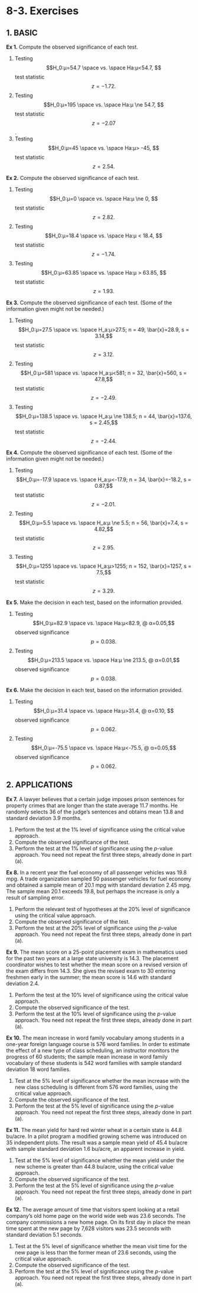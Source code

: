 # 8-3. Exercises

## 1. **BASIC**

**Ex 1.** Compute the observed significance of each test.

1. Testing $$H_0:μ=54.7 \space vs. \space Ha:μ<54.7, $$ test statistic $$z=−1.72.$$ 
2. Testing $$H_0:μ=195 \space vs. \space Ha:μ \ne 54.7, $$ test statistic $$z=−2.07$$.
3. Testing $$H_0:μ=45 \space vs. \space Ha:μ> -45, $$ test statistic $$z=2.54.$$

**Ex 2.** Compute the observed significance of each test.

1. Testing $$H_0:μ=0 \space vs. \space Ha:μ \ne 0, $$test statistic  $$z=2.82.$$
2. Testing $$H_0:μ=18.4 \space vs. \space Ha:μ < 18.4, $$test statistic $$z=-1.74.$$
3. Testing $$H_0:μ=63.85 \space vs. \space Ha:μ > 63.85, $$ test statistic $$z=1.93.$$

**Ex 3.** Compute the observed significance of each test. \(Some of the information given might not be needed.\)

1. Testing $$H_0:μ=27.5 \space vs. \space H_a:μ>27.5; n = 49, \bar{x}=28.9, s = 3.14,$$ test statistic $$z=3.12.$$
2. Testing $$H_0:μ=581 \space vs. \space H_a:μ<581; n = 32, \bar{x}=560, s = 47.8,$$test statistic $$z=-2.49.$$
3. Testing $$H_0:μ=138.5 \space vs. \space H_a:μ \ne 138.5; n = 44, \bar{x}=137.6, s = 2.45,$$test statistic $$z=−2.44.$$ 

**Ex 4.** Compute the observed significance of each test. \(Some of the information given might not be needed.\)

1. Testing $$H_0:μ=-17.9 \space vs. \space H_a:μ<-17.9; n = 34, \bar{x}=-18.2, s = 0.87,$$ test statistic $$z=−2.01.$$ 
2. Testing $$H_0:μ=5.5 \space vs. \space H_a:μ \ne 5.5; n = 56, \bar{x}=7.4, s = 4.82,$$ test statistic $$z = 2.95.$$ 
3. Testing $$H_0:μ=1255 \space vs. \space H_a:μ>1255; n = 152, \bar{x}=1257, s = 7.5,$$ test statistic $$z = 3.29.$$ 

**Ex 5.** Make the decision in each test, based on the information provided.

1. Testing $$H_0:μ=82.9 \space vs. \space Ha:μ<82.9, @ α=0.05,$$ observed significance $$p = 0.038.$$ 
2. Testing $$H_0:μ=213.5 \space vs. \space Ha:μ \ne 213.5, @ α=0.01,$$ observed significance $$p = 0.038.$$ 

**Ex 6.** Make the decision in each test, based on the information provided.

1. Testing $$H_0:μ=31.4 \space vs. \space Ha:μ>31.4, @ α=0.10, $$ observed significance $$p = 0.062.$$ 
2. Testing $$H_0:μ=-75.5 \space vs. \space Ha:μ<-75.5, @ α=0.05,$$ observed significance $$p = 0.062.$$ 

## **2. APPLICATIONS**

**Ex 7.** A lawyer believes that a certain judge imposes prison sentences for property crimes that are longer than the state average 11.7 months. He randomly selects 36 of the judge’s sentences and obtains mean 13.8 and standard deviation 3.9 months.

1. Perform the test at the 1% level of significance using the critical value approach.
2. Compute the observed significance of the test.
3. Perform the test at the 1% level of significance using the _p_-value approach. You need not repeat the first three steps, already done in part \(a\).

**Ex 8.** In a recent year the fuel economy of all passenger vehicles was 19.8 mpg. A trade organization sampled 50 passenger vehicles for fuel economy and obtained a sample mean of 20.1 mpg with standard deviation 2.45 mpg. The sample mean 20.1 exceeds 19.8, but perhaps the increase is only a result of sampling error.

1. Perform the relevant test of hypotheses at the 20% level of significance using the critical value approach.
2. Compute the observed significance of the test.
3. Perform the test at the 20% level of significance using the _p_-value approach. You need not repeat the first three steps, already done in part \(a\).

**Ex 9.** The mean score on a 25-point placement exam in mathematics used for the past two years at a large state university is 14.3. The placement coordinator wishes to test whether the mean score on a revised version of the exam differs from 14.3. She gives the revised exam to 30 entering freshmen early in the summer; the mean score is 14.6 with standard deviation 2.4.

1. Perform the test at the 10% level of significance using the critical value approach.
2. Compute the observed significance of the test.
3. Perform the test at the 10% level of significance using the _p_-value approach. You need not repeat the first three steps, already done in part \(a\).

**Ex 10.** The mean increase in word family vocabulary among students in a one-year foreign language course is 576 word families. In order to estimate the effect of a new type of class scheduling, an instructor monitors the progress of 60 students; the sample mean increase in word family vocabulary of these students is 542 word families with sample standard deviation 18 word families.

1. Test at the 5% level of significance whether the mean increase with the new class scheduling is different from 576 word families, using the critical value approach.
2. Compute the observed significance of the test.
3. Perform the test at the 5% level of significance using the _p_-value approach. You need not repeat the first three steps, already done in part \(a\).

**Ex 11.** The mean yield for hard red winter wheat in a certain state is 44.8 bu/acre. In a pilot program a modified growing scheme was introduced on 35 independent plots. The result was a sample mean yield of 45.4 bu/acre with sample standard deviation 1.6 bu/acre, an apparent increase in yield.

1. Test at the 5% level of significance whether the mean yield under the new scheme is greater than 44.8 bu/acre, using the critical value approach.
2. Compute the observed significance of the test.
3. Perform the test at the 5% level of significance using the _p_-value approach. You need not repeat the first three steps, already done in part \(a\).

**Ex 12.** The average amount of time that visitors spent looking at a retail company’s old home page on the world wide web was 23.6 seconds. The company commissions a new home page. On its first day in place the mean time spent at the new page by 7,628 visitors was 23.5 seconds with standard deviation 5.1 seconds.

1. Test at the 5% level of significance whether the mean visit time for the new page is less than the former mean of 23.6 seconds, using the critical value approach.
2. Compute the observed significance of the test.
3. Perform the test at the 5% level of significance using the _p_-value approach. You need not repeat the first three steps, already done in part \(a\).

